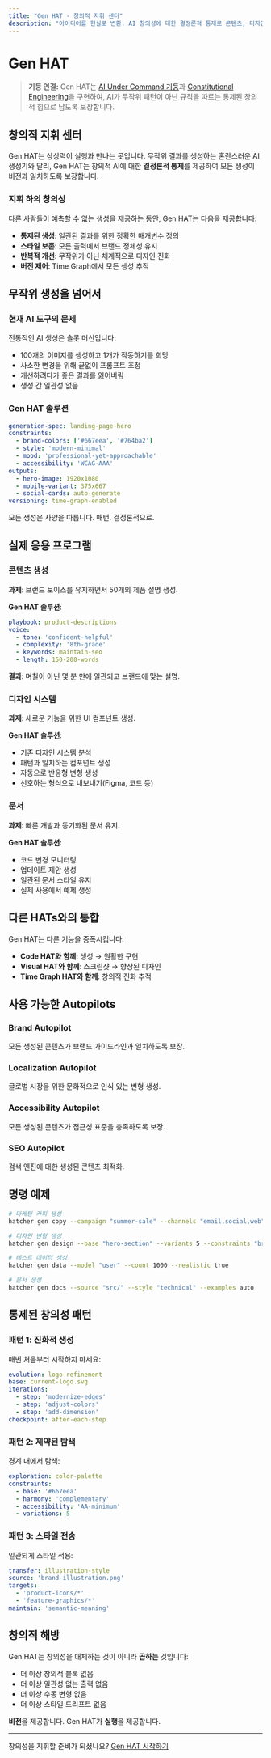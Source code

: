 ```yaml
---
title: "Gen HAT - 창의적 지휘 센터"
description: "아이디어를 현실로 변환. AI 창의성에 대한 결정론적 통제로 콘텐츠, 디자인 및 경험을 생성."
---
```


# <DocIcon type="gen" inline /> Gen HAT

> **기둥 연결:** Gen HAT는 [AI Under Command 기둥](/ko/pillars-ai-under-command)과 [Constitutional Engineering](/ko/constitutional-engineering)을 구현하여, AI가 무작위 패턴이 아닌 규칙을 따르는 통제된 창의적 힘으로 남도록 보장합니다.

## 창의적 지휘 센터

Gen HAT는 상상력이 실행과 만나는 곳입니다. 무작위 결과를 생성하는 혼란스러운 AI 생성기와 달리, Gen HAT는 창의적 AI에 대한 **결정론적 통제**를 제공하여 모든 생성이 비전과 일치하도록 보장합니다.

### 지휘 하의 창의성

다른 사람들이 예측할 수 없는 생성을 제공하는 동안, Gen HAT는 다음을 제공합니다:

- **통제된 생성**: 일관된 결과를 위한 정확한 매개변수 정의
- **스타일 보존**: 모든 출력에서 브랜드 정체성 유지
- **반복적 개선**: 무작위가 아닌 체계적으로 디자인 진화
- **버전 제어**: Time Graph에서 모든 생성 추적

## 무작위 생성을 넘어서

### 현재 AI 도구의 문제

전통적인 AI 생성은 슬롯 머신입니다:

- 100개의 이미지를 생성하고 1개가 작동하기를 희망
- 사소한 변경을 위해 끝없이 프롬프트 조정
- 개선하려다가 좋은 결과를 잃어버림
- 생성 간 일관성 없음

### Gen HAT 솔루션

```yaml
generation-spec: landing-page-hero
constraints:
  - brand-colors: ['#667eea', '#764ba2']
  - style: 'modern-minimal'
  - mood: 'professional-yet-approachable'
  - accessibility: 'WCAG-AAA'
outputs:
  - hero-image: 1920x1080
  - mobile-variant: 375x667
  - social-cards: auto-generate
versioning: time-graph-enabled
```

모든 생성은 사양을 따릅니다. 매번. 결정론적으로.

## 실제 응용 프로그램

### 콘텐츠 생성

**과제**: 브랜드 보이스를 유지하면서 50개의 제품 설명 생성.

**Gen HAT 솔루션**:

```yaml
playbook: product-descriptions
voice:
  - tone: 'confident-helpful'
  - complexity: '8th-grade'
  - keywords: maintain-seo
  - length: 150-200-words
```

**결과**: 며칠이 아닌 몇 분 만에 일관되고 브랜드에 맞는 설명.

### 디자인 시스템

**과제**: 새로운 기능을 위한 UI 컴포넌트 생성.

**Gen HAT 솔루션**:

- 기존 디자인 시스템 분석
- 패턴과 일치하는 컴포넌트 생성
- 자동으로 반응형 변형 생성
- 선호하는 형식으로 내보내기(Figma, 코드 등)

### 문서

**과제**: 빠른 개발과 동기화된 문서 유지.

**Gen HAT 솔루션**:

- 코드 변경 모니터링
- 업데이트 제안 생성
- 일관된 문서 스타일 유지
- 실제 사용에서 예제 생성

## 다른 HATs와의 통합

Gen HAT는 다른 기능을 증폭시킵니다:

- **Code HAT와 함께**: 생성 → 원활한 구현
- **Visual HAT와 함께**: 스크린샷 → 향상된 디자인
- **Time Graph HAT와 함께**: 창의적 진화 추적

## 사용 가능한 Autopilots

### Brand Autopilot

모든 생성된 콘텐츠가 브랜드 가이드라인과 일치하도록 보장.

### Localization Autopilot

글로벌 시장을 위한 문화적으로 인식 있는 변형 생성.

### Accessibility Autopilot

모든 생성된 콘텐츠가 접근성 표준을 충족하도록 보장.

### SEO Autopilot

검색 엔진에 대한 생성된 콘텐츠 최적화.

## 명령 예제

```bash
# 마케팅 카피 생성
hatcher gen copy --campaign "summer-sale" --channels "email,social,web"

# 디자인 변형 생성
hatcher gen design --base "hero-section" --variants 5 --constraints "brand"

# 테스트 데이터 생성
hatcher gen data --model "user" --count 1000 --realistic true

# 문서 생성
hatcher gen docs --source "src/" --style "technical" --examples auto
```

## 통제된 창의성 패턴

### 패턴 1: 진화적 생성

매번 처음부터 시작하지 마세요:

```yaml
evolution: logo-refinement
base: current-logo.svg
iterations:
  - step: 'modernize-edges'
  - step: 'adjust-colors'
  - step: 'add-dimension'
checkpoint: after-each-step
```

### 패턴 2: 제약된 탐색

경계 내에서 탐색:

```yaml
exploration: color-palette
constraints:
  - base: '#667eea'
  - harmony: 'complementary'
  - accessibility: 'AA-minimum'
  - variations: 5
```

### 패턴 3: 스타일 전송

일관되게 스타일 적용:

```yaml
transfer: illustration-style
source: 'brand-illustration.png'
targets:
  - 'product-icons/*'
  - 'feature-graphics/*'
maintain: 'semantic-meaning'
```

## 창의적 해방

Gen HAT는 창의성을 대체하는 것이 아니라 **곱하는** 것입니다:

- 더 이상 창의적 블록 없음
- 더 이상 일관성 없는 출력 없음
- 더 이상 수동 변형 없음
- 더 이상 스타일 드리프트 없음

**비전**을 제공합니다. Gen HAT가 **실행**을 제공합니다.

---

창의성을 지휘할 준비가 되셨나요? [Gen HAT 시작하기](/ko/getting-started#gen-hat)

<PageCTA
  title="창의적 힘을 발휘하세요"
  subtitle="정확한 비전과 일치하는 콘텐츠를 생성하도록 AI에 명령"
  buttonText="Gen HAT 탐색"
  buttonLink="/ko/getting-started"
  buttonStyle="secondary"
  footer="비전이 실행을 만납니다. 창의성이 증폭됩니다."
/>
